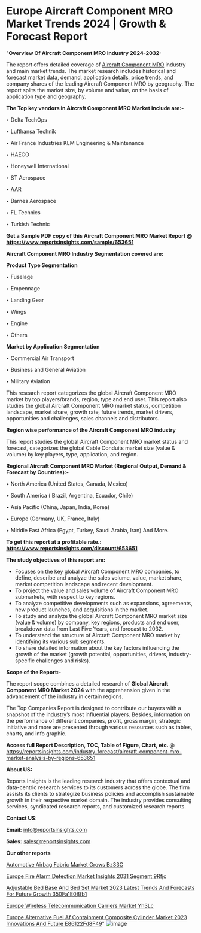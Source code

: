 # Europe Aircraft Component MRO Market Trends 2024 | Growth & Forecast Report

"<strong>Overview Of Aircraft Component MRO Industry 2024-2032:</strong>

The report offers detailed coverage of <a href=https://www.reportsinsights.com/sample/653651>Aircraft Component MRO</a> industry and main market trends. The market research includes historical and forecast market data, demand, application details, price trends, and company shares of the leading Aircraft Component MRO by geography. The report splits the market size, by volume and value, on the basis of application type and geography.

<strong>The Top key vendors in Aircraft Component MRO Market include are:- </strong>

‣ Delta TechOps

‣ Lufthansa Technik

‣ Air France Industries KLM Engineering & Maintenance

‣ HAECO

‣ Honeywell International

‣ ST Aerospace

‣ AAR

‣ Barnes Aerospace

‣ FL Technics

‣ Turkish Technic

<strong>Get a Sample PDF copy of this Aircraft Component MRO Market Report </strong><strong>@ <a href=https://www.reportsinsights.com/sample/653651 style=color:#0000ff;>https://www.reportsinsights.com/sample/653651</a> </strong>

<strong>Aircraft Component MRO Industry Segmentation covered are:</strong>

<strong>Product Type Segmentation</strong>

‣ Fuselage

‣ Empennage

‣ Landing Gear

‣ Wings

‣ Engine

‣ Others

<strong>Market by Application Segmentation</strong>

‣ Commercial Air Transport

‣ Business and General Aviation

‣ Military Aviation

This research report categorizes the global Aircraft Component MRO market by top players/brands, region, type and end user. This report also studies the global Aircraft Component MRO market status, competition landscape, market share, growth rate, future trends, market drivers, opportunities and challenges, sales channels and distributors.

<strong>Region wise performance of the Aircraft Component MRO industry</strong><strong> </strong>

This report studies the global Aircraft Component MRO market status and forecast, categorizes the global Cable Conduits market size (value &amp; volume) by key players, type, application, and region. 

<strong>Regional Aircraft Component MRO Market (Regional Output, Demand &amp; Forecast by Countries):-</strong>

• North America (United States, Canada, Mexico)

• South America ( Brazil, Argentina, Ecuador, Chile)

• Asia Pacific (China, Japan, India, Korea)

• Europe (Germany, UK, France, Italy)

• Middle East Africa (Egypt, Turkey, Saudi Arabia, Iran) And More.

<strong>To get this report at a profitable rate.: <a href=https://www.reportsinsights.com/discount/653651 style=color:#0000ff;>https://www.reportsinsights.com/discount/653651</a></strong>

<strong>The study objectives of this report are:</strong>
<ul>
  <li>Focuses on the key global Aircraft Component MRO companies, to define, describe and analyze the sales volume, value, market share, market competition landscape and recent development.</li>
  <li>To project the value and sales volume of Aircraft Component MRO submarkets, with respect to key regions.</li>
  <li>To analyze competitive developments such as expansions, agreements, new product launches, and acquisitions in the market.</li>
  <li>To study and analyze the global Aircraft Component MRO market size (value &amp; volume) by company, key regions, products and end user, breakdown data from Last Five Years, and forecast to 2032.</li>
  <li>To understand the structure of Aircraft Component MRO market by identifying its various sub segments.</li>
  <li>To share detailed information about the key factors influencing the growth of the market (growth potential, opportunities, drivers, industry-specific challenges and risks).</li>
</ul>
<strong>Scope of the Report:-</strong><strong> </strong>

The report scope combines a detailed research of <strong>Global Aircraft Component MRO Market 2024 </strong>with the apprehension given in the advancement of the industry in certain regions.

The Top Companies Report is designed to contribute our buyers with a snapshot of the industry’s most influential players. Besides, information on the performance of different companies, profit, gross margin, strategic initiative and more are presented through various resources such as tables, charts, and info graphic.

<strong>Access full Report Description, TOC, Table of Figure, Chart, etc. </strong>@   <a href=https://reportsinsights.com/industry-forecast/aircraft-component-mro-market-analysis-by-regions-653651 style=color:#0000ff;>https://reportsinsights.com/industry-forecast/aircraft-component-mro-market-analysis-by-regions-653651</a>

<strong>About US:</strong>

Reports Insights is the leading research industry that offers contextual and data-centric research services to its customers across the globe. The firm assists its clients to strategize business policies and accomplish sustainable growth in their respective market domain. The industry provides consulting services, syndicated research reports, and customized research reports.

<strong>Contact US:</strong>

<p class=""""><b>Email:</b> <a href=mailto:info@reportsinsights.com>info@reportsinsights.com</a></p>
<p class=""""><b>Sales:</b> <a href=mailto:sales@reportsinsights.com>sales@reportsinsights.com</a></p>

<strong>Our other reports</strong>

<a href=https://www.linkedin.com/pulse/automotive-airbag-fabric-market-grows-bz33c/>Automotive Airbag Fabric Market Grows Bz33C</a>

<a href=https://www.linkedin.com/pulse/europe-fire-alarm-detection-market-insights-2031-segment-9rfjc/>Europe Fire Alarm Detection Market Insights 2031 Segment 9Rfjc</a>

<a href=https://medium.com/@reportinsights.ja/adjustable-bed-base-and-bed-set-market-2023-latest-trends-and-forecasts-for-future-growth-350fa1e0bfb1>Adjustable Bed Base And Bed Set Market 2023 Latest Trends And Forecasts For Future Growth 350Fa1E0Bfb1</a>

<a href=https://www.linkedin.com/pulse/europe-wireless-telecommunication-carriers-market-yh3lc/>Europe Wireless Telecommunication Carriers Market Yh3Lc</a>

<a href=https://medium.com/@saliajay581/europe-alternative-fuel-af-containment-composite-cylinder-market-2023-innovations-and-future-e86122fd8f49>Europe Alternative Fuel Af Containment Composite Cylinder Market 2023 Innovations And Future E86122Fd8F49</a>"
![image](https://github.com/Jaayaachit/RIMarket/assets/158452289/42669f91-2684-4b90-a61d-87156627c4e4)
